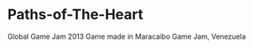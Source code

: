 Paths-of-The-Heart
==================

Global Game Jam 2013 Game made in Maracaibo Game Jam, Venezuela